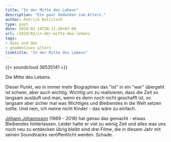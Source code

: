 ```yaml
---
title: "In der Mitte des Lebens"
description: "Ein paar Gedanken zum Altern."
author: Patrick Kollitsch
type: post
date: 2018-02-14T20:11:26+07:00
url: /2018/02/in-der-mitte-des-lebens
tags:
- dies und das
- gnadenloses altern
linktitle: "In der Mitte des Lebens"
---
```


{{< soundcloud 36535141 >}}

Die Mitte des Lebens. 

Dieser Punkt, wo in immer mehr Biographien das "ist" in ein "war" &uuml;bergeht ist schwer, aber auch wichtig. Wichtig um zu realisieren, dass die Zeit so langsam ausl&auml;uft und man, wenn es denn noch nicht geschafft ist, so langsam aber sicher mal was Wichtiges und Bleibendes in die Welt setzen sollte. Und nein, ich meine nicht Kinder - das w&auml;re zu einfach.

[Jóhann Jóhannsson](https://de.wikipedia.org/wiki/J%C3%B3hann_J%C3%B3hannsson) (1969 - 2018) hat genau das gemacht - etwas Bleibendes hinterlassen. Leider hatte er viel zu wenig Zeit und alles was uns noch neu zu entdecken &uuml;brig bleibt sind drei Filme, die in diesem Jahr mit seinen Soundtracks ver&ouml;ffentlicht werden. Schade. 